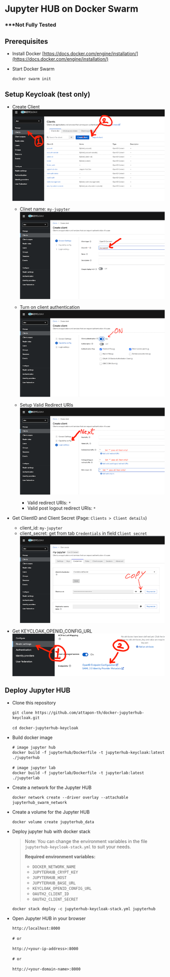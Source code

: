 # Jupyter HUB on Docker Swarm

### ***Not Fully Tested

## Prerequisites

- Install Docker [https://docs.docker.com/engine/installation/](https://docs.docker.com/engine/installation/)

- Start Docker Swarm
    ```shell
    docker swarm init
    ```

## Setup Keycloak (test only)
- Create Client   
    ![Create Client](./images/keycloak-create-client.png)
    - Clinet name: `my-jupyter`   
    ![Create Client Input](./images/keycloak-create-client-input.png)
    - Turn on client authentication   
    ![Setup Capability](./images/keycloak-capability.png)

    - Setup Valid Redirect URIs  
    ![Setup validate url](./images/keycloak-validate-url.png)
        - Valid redirect URIs: `*`
        - Valid post logout redirect URIs: `*`
- Get ClientID and Client Secret (Page: `Clients > Client details`)
    - client_id: `my-jupyter`
    - client_secret: get from tab `Credentials` in field `Client secret`  
    ![Get Client Secret](./images/keycloak-copy-client-secret.png)

- Get KEYCLOAK_OPENID_CONFIG_URL  
    ![Get openid config](./images/keycloak-get-openid-config.png)

## Deploy Jupyter HUB

- Clone this repository
    ```shell
    git clone https://github.com/attapon-th/docker-jupyterhub-keycloak.git

    cd docker-jupyterhub-keycloak
    ```
- Build docker image
    ```shell
    # image jupyter hub
    docker build -f jupyterhub/Dockerfile -t jupyterhub-keycloak:latest ./jupyterhub 

    # image jupyter lab
    docker build -f jupyterlab/Dockerfile -t jupyterlab:latest ./jupyterlab
    ```

- Create a network for the Jupyter HUB
    ```shell
    docker network create --driver overlay --attachable jupyterhub_swarm_network
    ```

- Create a volume for the Jupyter HUB
    ```shell
    docker volume create jupyterhub_data
    ```

- Deploy jupyter hub with docker stack

    > Note: You can change the environment variables in the file `jupyterhub-keycloak-stack.yml` to suit your needs. 
    >   
    > **Required environment variables:**
    > - `DOCKER_NETWORK_NAME`
    > - `JUPYTERHUB_CRYPT_KEY`
    > - `JUPYTERHUB_HOST`
    > - `JUPYTERHUB_BASE_URL`
    > - `KEYCLOAK_OPENID_CONFIG_URL`
    > - `OAUTH2_CLIENT_ID`
    > - `OAUTH2_CLIENT_SECRET`

    ```shell
    docker stack deploy -c jupyterhub-keycloak-stack.yml jupyterhub
    ```
- Open Jupyter HUB in your browser
    ```shell
    http://localhost:8000

    # or

    http://<your-ip-address>:8000

    # or

    http://<your-domain-name>:8000
    ```
